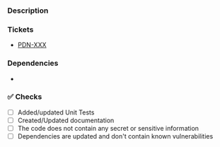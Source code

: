 ### Description


### Tickets

- [PDN-XXX](https://exness.atlassian.net/browse/PDN-XXX)

### Dependencies

-   

### ✅ Checks

<!-- Make sure your pr passes the CI checks and do check the following fields as needed - -->
- [ ] Added/updated Unit Tests
- [ ] Created/Updated documentation
- [ ] The code does not contain any secret or sensitive information
- [ ] Dependencies are updated and don't contain known vulnerabilities
